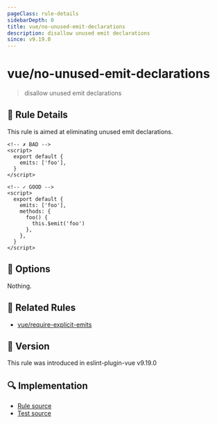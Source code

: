 ```yaml
---
pageClass: rule-details
sidebarDepth: 0
title: vue/no-unused-emit-declarations
description: disallow unused emit declarations
since: v9.19.0
---
```

# vue/no-unused-emit-declarations

> disallow unused emit declarations

## :book: Rule Details

This rule is aimed at eliminating unused emit declarations.

<eslint-code-block :rules="{'vue/no-unused-emit-declarations': ['error']}">

```vue
<!-- ✗ BAD -->
<script>
  export default {
    emits: ['foo'],
  }
</script>
```

</eslint-code-block>

<eslint-code-block :rules="{'vue/no-unused-emit-declarations': ['error']}">

```vue
<!-- ✓ GOOD -->
<script>
  export default {
    emits: ['foo'],
    methods: {
      foo() {
        this.$emit('foo')
      },
    },
  }
</script>
```

</eslint-code-block>

## :wrench: Options

Nothing.

## :couple: Related Rules

- [vue/require-explicit-emits](https://github.com/vuejs/eslint-plugin-vue/tree/master/docs/rules/require-explicit-emits.md)

## :rocket: Version

This rule was introduced in eslint-plugin-vue v9.19.0

## :mag: Implementation

- [Rule source](https://github.com/vuejs/eslint-plugin-vue/blob/master/lib/rules/no-unused-emit-declarations.js)
- [Test source](https://github.com/vuejs/eslint-plugin-vue/blob/master/tests/lib/rules/no-unused-emit-declarations.js)

